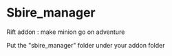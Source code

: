# Sbire_manager
Rift addon : make minion go on adventure

Put the "sbire_manager" folder under your addon folder
